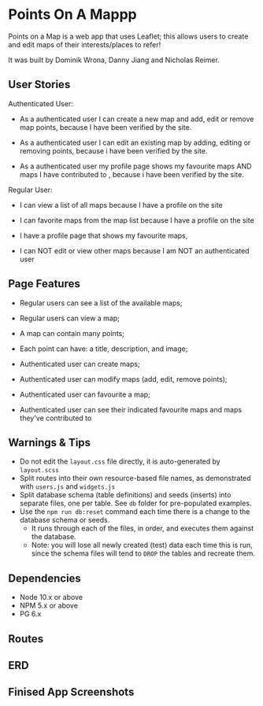Points On A Mappp
=========

Points on a Map is a web app that uses Leaflet; this allows users to create and edit maps of their interests/places to refer!

It was built by Dominik Wrona, Danny Jiang and Nicholas Reimer.

## User Stories

Authenticated User:
- As a authenticated user I can create a new map and add, edit or remove map points, because I have been verified by the site.

- As a authenticated user I can edit an existing map by adding, editing or removing points, because i have been verified by the site.

- As a authenticated user my profile page shows my favourite maps AND maps I have contributed to , because i have been verified by the site.

Regular User:
- I can view a list of all maps because I have a profile on the site

- I can favorite maps from the map list because I have a profile on the site

- I have a profile page that shows my favourite maps, 
 
- I can NOT edit or view other maps because I am NOT an authenticated user

## Page Features 

- Regular users can see a list of the available maps;

- Regular users can view a map;

- A map can contain many points;

- Each point can have: a title, description, and image;

- Authenticated user can create maps;

- Authenticated user can modify maps (add, edit, remove points);

- Authenticated user can favourite a map;

- Authenticated user can see their indicated favourite maps and maps they've contributed to

## Warnings & Tips

- Do not edit the `layout.css` file directly, it is auto-generated by `layout.scss`
- Split routes into their own resource-based file names, as demonstrated with `users.js` and `widgets.js`
- Split database schema (table definitions) and seeds (inserts) into separate files, one per table. See `db` folder for pre-populated examples. 
- Use the `npm run db:reset` command each time there is a change to the database schema or seeds. 
  - It runs through each of the files, in order, and executes them against the database. 
  - Note: you will lose all newly created (test) data each time this is run, since the schema files will tend to `DROP` the tables and recreate them.

## Dependencies

- Node 10.x or above
- NPM 5.x or above
- PG 6.x


## Routes


## ERD

## Finised App Screenshots
